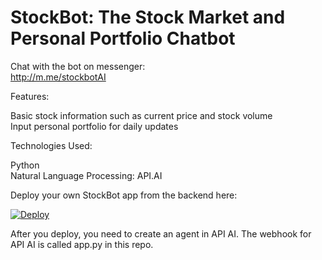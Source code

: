 # StockBot: The Stock Market and Personal Portfolio Chatbot

Chat with the bot on messenger:    
http://m.me/stockbotAI 

Features:<br />

Basic stock information such as current price and stock volume   
Input personal portfolio for daily updates <br />

Technologies Used: 

Python<br />
Natural Language Processing: API.AI<br />


Deploy your own StockBot app from the backend here: 

[![Deploy](https://www.herokucdn.com/deploy/button.svg)](https://heroku.com/deploy)

After you deploy, you need to create an agent in API AI. The webhook for API AI is called app.py in this repo.

